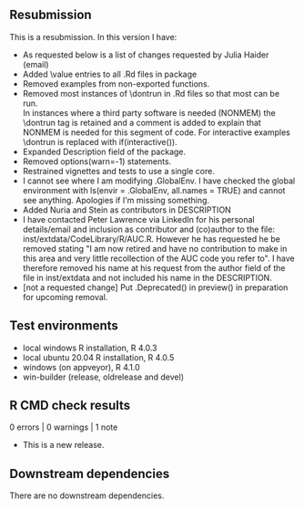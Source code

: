 ## Resubmission
This is a resubmission. In this version I have:

* As requested below is a list of changes requested by Julia Haider (email)
* Added \value entries to all .Rd files in package
* Removed examples from non-exported functions.
* Removed most instances of \dontrun in .Rd files so that most can be run.  
  In instances where a third party software is needed (NONMEM) the \dontrun tag 
  is retained and a comment is added to explain that NONMEM is needed for this 
  segment of code.  For interactive examples \dontrun is replaced with 
  if(interactive()).
* Expanded Description field of the package.
* Removed options(warn=-1) statements.
* Restrained vignettes and tests to use a single core.
* I cannot see where I am modifying .GlobalEnv. I have checked the global 
  environment with ls(envir = .GlobalEnv, all.names = TRUE) and cannot see
  anything. Apologies if I'm missing something.
* Added Nuria and Stein as contributors in DESCRIPTION
* I have contacted Peter Lawrence via LinkedIn for his personal details/email
  and inclusion as contributor and (co)author to the file: 
  inst/extdata/CodeLibrary/R/AUC.R. However he has requested he be removed 
  stating "I am now retired and have no contribution to make in this area and
  very little recollection of the AUC code you refer to". I have therefore
  removed his name at his request from the author field of the file in 
  inst/extdata and not included his name in the DESCRIPTION.
* [not a requested change] Put .Deprecated() in preview() in preparation for
  upcoming removal.
  

## Test environments
* local windows R installation, R 4.0.3
* local ubuntu 20.04 R installation, R 4.0.5
* windows (on appveyor), R 4.1.0
* win-builder (release, oldrelease and devel)

## R CMD check results

0 errors | 0 warnings | 1 note

* This is a new release.

## Downstream dependencies

There are no downstream dependencies.
